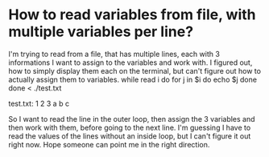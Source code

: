 
# How to read variables from file, with multiple variables per line?

I'm trying to read from a file, that has multiple lines, each with 3 informations I want to assign to the variables and work with.
I figured out, how to simply display them each on the terminal, but can't figure out how to actually assign them to variables.
while read i
do
  for j in $i
  do
    echo $j
  done
done < ./test.txt

test.txt:
1 2 3
a b c

So I want to read the line in the outer loop, then assign the 3 variables and then work with them, before going to the next line.
I'm guessing I have to read the values of the lines without an inside loop, but I can't figure it out right now.
Hope someone can point me in the right direction.

        